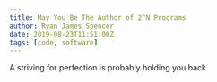 ```yaml
---
title: May You Be The Author of 2^N Programs
author: Ryan James Spencer
date: 2019-08-23T11:51:00Z
tags: [code, software]
---
```


A striving for perfection is probably holding you back.


